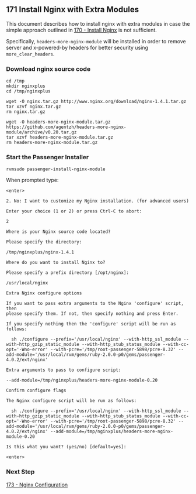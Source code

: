 ## 171 Install Nginx with Extra Modules

This document describes how to install nginx with extra modules in case the simple approach outlined in [170 - Install Nginx](https://github.com/sleepepi/sleepepi/tree/master/virtual-machines/170-install-nginx.md) is not sufficient.

Specifically, `headers-more-nginx-module` will be installed in order to remove server and x-powered-by headers for better security using `more_clear_headers`.

### Download nginx source code

```
cd /tmp
mkdir nginxplus
cd /tmp/nginxplus

wget -O nginx.tar.gz http://www.nginx.org/download/nginx-1.4.1.tar.gz
tar xzvf nginx.tar.gz
rm nginx.tar.gz

wget -O headers-more-nginx-module.tar.gz https://github.com/agentzh/headers-more-nginx-module/archive/v0.20.tar.gz
tar xzvf headers-more-nginx-module.tar.gz
rm headers-more-nginx-module.tar.gz
```

### Start the Passenger Installer

```
rvmsudo passenger-install-nginx-module
```

When prompted type:

`<enter>`

```
2. No: I want to customize my Nginx installation. (for advanced users)

Enter your choice (1 or 2) or press Ctrl-C to abort:
```

`2`

```
Where is your Nginx source code located?

Please specify the directory:
```

`/tmp/nginxplus/nginx-1.4.1`

```
Where do you want to install Nginx to?

Please specify a prefix directory [/opt/nginx]:
```

`/usr/local/nginx`

```
Extra Nginx configure options

If you want to pass extra arguments to the Nginx 'configure' script, then
please specify them. If not, then specify nothing and press Enter.

If you specify nothing then the 'configure' script will be run as follows:

  sh ./configure --prefix='/usr/local/nginx' --with-http_ssl_module --with-http_gzip_static_module --with-http_stub_status_module --with-cc-opt='-Wno-error' --with-pcre='/tmp/root-passenger-5898/pcre-8.32' --add-module='/usr/local/rvm/gems/ruby-2.0.0-p0/gems/passenger-4.0.2/ext/nginx'

Extra arguments to pass to configure script:
```

`--add-module=/tmp/nginxplus/headers-more-nginx-module-0.20`

```
Confirm configure flags

The Nginx configure script will be run as follows:

  sh ./configure --prefix='/usr/local/nginx' --with-http_ssl_module --with-http_gzip_static_module --with-http_stub_status_module --with-cc-opt='-Wno-error' --with-pcre='/tmp/root-passenger-5898/pcre-8.32' --add-module='/usr/local/rvm/gems/ruby-2.0.0-p0/gems/passenger-4.0.2/ext/nginx' --add-module=/tmp/nginxplus/headers-more-nginx-module-0.20

Is this what you want? (yes/no) [default=yes]:
```

`<enter>`


### Next Step

[173 - Nginx Configuration](https://github.com/sleepepi/sleepepi/blob/master/virtual-machines/173-nginx-configuration.md)
